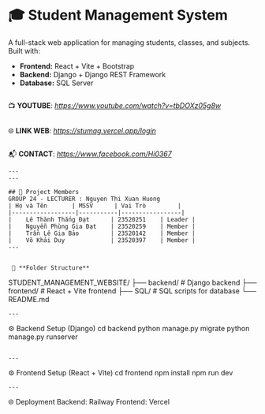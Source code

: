 # 🎓 Student Management System

A full-stack web application for managing students, classes, and subjects. Built with:

- **Frontend:** React + Vite + Bootstrap
- **Backend:** Django + Django REST Framework
- **Database:** SQL Server
  ```
  ```
📺 **YOUTUBE**: _https://www.youtube.com/watch?v=tbDOXz05g8w_
```
```
🌐 **LINK WEB**: _https://stumag.vercel.app/login_
```
```
📬 **CONTACT**: _https://www.facebook.com/Hi0367_
```
---
---

## 👥 Project Members
GROUP 24 - LECTURER : Nguyen Thi Xuan Huong
| Họ và Tên       | MSSV      | Vai Trò         |
|------------------|-----------|-----------------|
|    Lê Thành Thắng Đạt      | 23520251    | Leader |
|    Nguyễn Phùng Gia Đạt    | 23520259    | Member |
|    Trần Lê Gia Bảo         | 23520142    | Member |
|    Võ Khải Duy             | 23520397    | Member |
---


 📂 **Folder Structure**
```
STUDENT_MANAGEMENT_WEBSITE/
├── backend/ # Django backend
├── frontend/ # React + Vite frontend
├── SQL/ # SQL scripts for database
└── README.md 
```
---
```
⚙️ Backend Setup (Django)
cd backend
python manage.py migrate
python manage.py runserver
```

---
```
⚙️ Frontend Setup (React + Vite)
cd frontend
npm install
npm run dev
```
---
```
🌐 Deployment
Backend: Railway
Frontend: Vercel
```

